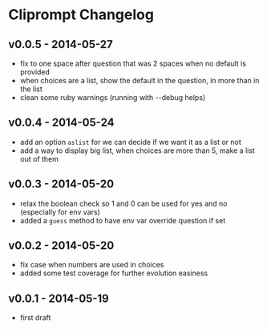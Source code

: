 Cliprompt Changelog
=====================

v0.0.5 - 2014-05-27
--------------------

- fix to one space after question that was 2 spaces when no default is provided
- when choices are a list, show the default in the question, in more than in the list
- clean some ruby warnings (running with --debug helps)

v0.0.4 - 2014-05-24
--------------------

- add an option `aslist` for we can decide if we want it as a list or not
- add a way to display big list, when choices are more than 5, make a list out of them

v0.0.3 - 2014-05-20
--------------------

- relax the boolean check so 1 and 0 can be used for yes and no (especially for env vars)
- added a `guess` method to have env var override question if set

v0.0.2 - 2014-05-20
--------------------

- fix case when numbers are used in choices
- added some test coverage for further evolution easiness

v0.0.1 - 2014-05-19
--------------------

- first draft
